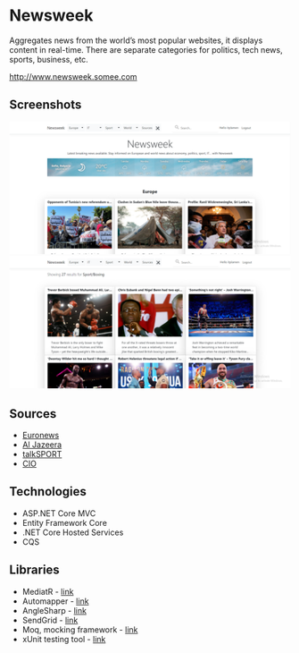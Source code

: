# Newsweek

Aggregates news from the world’s most popular websites, it displays content in real-time. There are separate categories for politics, tech news, sports, business, etc.

http://www.newsweek.somee.com

## Screenshots
![Screenshot_1](assets/Screenshot_1.png)
![Screenshot_2](assets/Screenshot_2.png)

## Sources

* [Euronews](https://www.euronews.com)
* [Al Jazeera](https://www.aljazeera.com)
* [talkSPORT](https://talksport.com)
* [CIO](https://www.cio.com)

## Technologies

* ASP.NET Core MVC 
* Entity Framework Core
* .NET Core Hosted Services
* CQS

## Libraries

* MediatR - [link](https://github.com/jbogard/MediatR)
* Automapper - [link](https://github.com/AutoMapper/AutoMapper)
* AngleSharp - [link](https://github.com/AngleSharp/AngleSharp)
* SendGrid - [link](https://sendgrid.com/)
* Moq, mocking framework - [link](https://github.com/moq/moq4)
* xUnit testing tool - [link](https://github.com/xunit/xunit)
